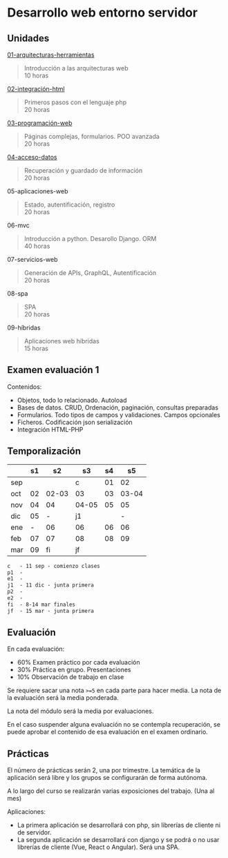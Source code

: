 # Desarrollo web entorno servidor

## Unidades

[01-arquitecturas-herramientas](01-arquitecturas-herramientas/README.md)

> Introducción a las arquitecturas web<br>
> 10 horas

[02-integración-html](02-integración-html/README.md)

> Primeros pasos con el lenguaje php<br>
> 20 horas

[03-programación-web](03-programación-web/README.md)

> Páginas complejas, formularios. POO avanzada<br>
> 20 horas

[04-acceso-datos](04-acceso-datos/)

> Recuperación y guardado de información<br>
> 20 horas

05-aplicaciones-web

> Estado, autentificación, registro<br>
> 20 horas

06-mvc

> Introducción a python. Desarollo Django. ORM<br>
> 40 horas

07-servicios-web

> Generación de APIs, GraphQL, Autentificación<br>
> 20 horas

08-spa

> SPA<br>
> 20 horas

09-híbridas

> Aplicaciones web híbridas<br>
> 15 horas

## Examen evaluación 1

Contenidos:

- Objetos, todo lo relacionado. Autoload
- Bases de datos. CRUD, Ordenación, paginación, consultas preparadas
- Formularios. Todo tipos de campos y validaciones. Campos opcionales
- Ficheros. Codificación json serialización
- Integración HTML-PHP

## Temporalización

|     	| s1 	| s2 	| s3 	| s4 	| s5 	|
|-----	|----	|----	|----	|----	|----	|
| sep 	|    	|    	| c  	| 01 	| 02	|
| oct 	| 02 	| 02-03	| 03   	| 03    | 03-04 |
| nov 	| 04    | 04   	| 04-05 | 05 	| 05  	|
| dic 	| 05 	|   -	| j1  	| 	    |   -	|
| ene 	|  -  	| 06   	| 06   	| 06   	| 06   	|
| feb 	| 07   	| 07   	| 08   	| 08   	| 09   	|
| mar 	| 09   	| fi  	| jf 	|    	|    	|

```txt
c   - 11 sep - comienzo clases
p1  - 
e1  - 
j1  - 11 dic - junta primera
p2  - 
e2  - 
fi  - 8-14 mar finales
jf  - 15 mar - junta primera
```

## Evaluación

En cada evaluación:

- 60% Examen práctico por cada evaluación 
- 30% Práctica en grupo. Presentaciones
- 10% Observación de trabajo en clase

Se requiere sacar una nota ```>=5``` en cada parte para hacer media. La nota de la evaluación será la media ponderada.

La nota del módulo será la media por evaluaciones.

En el caso suspender alguna evaluación no se contempla recuperación, se puede aprobar el contenido de esa evaluación en el examen ordinario.


## Prácticas

El número de prácticas serán 2, una por trimestre. La temática de la aplicación será libre y los grupos se configurarán de forma autónoma.

A lo largo del curso se realizarán varias exposiciones del trabajo. (Una al mes)

Aplicaciones: 
- La primera aplicación se desarrollará con php, sin librerías de cliente ni de servidor.
- La segunda aplicación se desarrollará con django y se podrá o no usar librerías de cliente (Vue, React o Angular). Será una SPA.